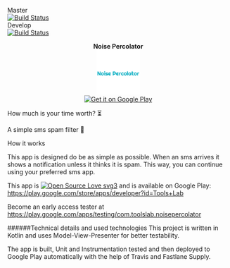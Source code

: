 Master  
[![Build Status](https://travis-ci.org/code-schreiber/NoisePercolator.svg?branch=master)](https://travis-ci.org/code-schreiber/NoisePercolator)  
Develop  
[![Build Status](https://travis-ci.org/code-schreiber/NoisePercolator.svg?branch=develop)](https://travis-ci.org/code-schreiber/NoisePercolator)

<p align="center">
 <b>Noise Percolator</b>
 <br>
 <img src='https://github.com/code-schreiber/NoisePercolator/raw/master/metadata/en-US/images/icon.png' width='100' height='100'/>
 <br>
 <a href='https://play.google.com/store/apps/details?id=com.toolslab.noisepercolator&utm_source=github'>
  <img alt='Get it on Google Play' src='https://play.google.com/intl/en_us/badges/images/generic/en_badge_web_generic.png' width='200'/>
 </a>
</p>
How much is your time worth? ⏳

A simple sms spam filter 📨

How it works

This app is designed do be as simple as possible. When an sms arrives it shows a notification unless it thinks it is spam. This way, you can continue using your preferred sms app.

This app is
[![Open Source Love svg3](https://badges.frapsoft.com/os/v3/open-source.svg?v=103)](https://github.com/ellerbrock/open-source-badges/)
and is available on Google Play: https://play.google.com/store/apps/developer?id=Tools+Lab

Become an early access tester at https://play.google.com/apps/testing/com.toolslab.noisepercolator

######Technical details and used technologies
This project is written in Kotlin and uses Model-View-Presenter for better testability.

The app is built, Unit and Instrumentation tested and then deployed to Google Play automatically with the help of Travis and Fastlane Supply.  
